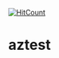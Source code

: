 [![HitCount](http://hits.dwyl.io/teamtact/https://github.com/teamtact/aztest.svg)](http://hits.dwyl.io/teamtact/https://github.com/teamtact/aztest)

# aztest
